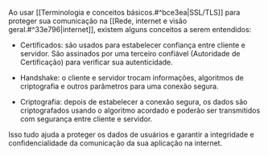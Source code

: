 Ao usar [[Terminologia e conceitos básicos.#^bce3ea|SSL/TLS]] para proteger sua comunicação na [[Rede, internet e visão geral.#^33e796|internet]], existem alguns conceitos a serem entendidos:

* Certificados: são usados para estabelecer confiança entre cliente e servidor. São assinados por uma terceiro confiável (Autoridade de Certificação) para verificar sua autenticidade.

* Handshake: o cliente e servidor trocam informações, algoritmos de criptografia e outros parâmetros para uma conexão segura.

* Criptografia: depois de estabelecer a conexão segura, os dados são criptografados usando o algoritmo acordado e poderão ser transmitidos com segurança entre cliente e servidor.

Isso tudo ajuda a proteger os dados de usuários e garantir a integridade e confidencialidade da comunicação da sua aplicação na internet.